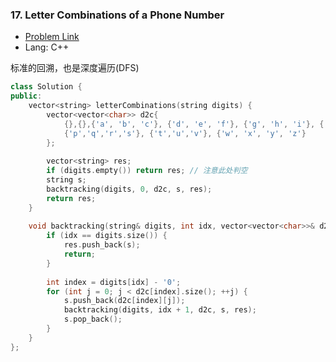 ###  17. Letter Combinations of a Phone Number

- [Problem Link](https://leetcode.com/problems/letter-combinations-of-a-phone-number/)
- Lang: C++

标准的回溯，也是深度遍历(DFS)

```c++
class Solution {
public:
    vector<string> letterCombinations(string digits) {
        vector<vector<char>> d2c{
            {},{},{'a', 'b', 'c'}, {'d', 'e', 'f'}, {'g', 'h', 'i'}, {'j', 'k', 'l'}, {'m', 'n', 'o'},
            {'p','q','r','s'}, {'t','u','v'}, {'w', 'x', 'y', 'z'}
        };
        
        vector<string> res;
        if (digits.empty()) return res; // 注意此处判空
        string s;
        backtracking(digits, 0, d2c, s, res);        
        return res;
    }
    
    void backtracking(string& digits, int idx, vector<vector<char>>& d2c, string& s, vector<string>& res) {
        if (idx == digits.size()) {
            res.push_back(s);
            return;
        }
        
        int index = digits[idx] - '0';
        for (int j = 0; j < d2c[index].size(); ++j) {
            s.push_back(d2c[index][j]);
            backtracking(digits, idx + 1, d2c, s, res);
            s.pop_back();
        }
    }
};
```
